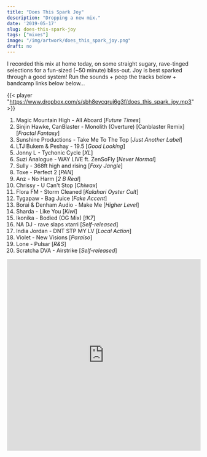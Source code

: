 ```yaml
---
title: "Does This Spark Joy"
description: "Dropping a new mix."
date: '2019-05-17'
slug: does-this-spark-joy
tags: ["mixes"]
image: "/img/artwork/does_this_spark_joy.png"
draft: no
---
```


I recorded this mix at home today, on some straight sugary, rave-tinged selections for a fun-sized (~50 minute) bliss-out. Joy is best sparked through a good system! Run the sounds + peep the tracks below + bandcamp links below below...

{{< player "https://www.dropbox.com/s/sbh8evcqruj6g3f/does_this_spark_joy.mp3" >}}

01. Magic Mountain High - All Aboard [*Future Times*]
02. Sinjin Hawke, CanBlaster - Monolith (Overture) [Canblaster Remix] [*Fractal Fantasy*]
03. Sunshine Productions - Take Me To The Top [*Just Another Label*]
04. LTJ Bukem & Peshay - 19.5 [*Good Looking*]
05. Jonny L - Tychonic Cycle [*XL*]
06. Suzi Analogue - WAY LIVE ft. ZenSoFly [*Never Normal*]
07. Sully - 368ft high and rising [*Foxy Jangle*]
08. Toxe - Perfect 2 [*PAN*]
09. Anz - No Harm [*2 B Real*]
10. Chrissy - U Can't Stop [*Chiwax*]
11. Flora FM - Storm Cleaned [*Kalahari Oyster Cult*]
12. Tygapaw - Bag Juice [*Fake Accent*]
13. Borai & Denham Audio - Make Me [*Higher Level*]
14. Sharda - Like You [*Kiwi*]
15. Ikonika - Bodied (OG Mix) [*!K7*]
16. NA DJ - rave slaps xtarri [*Self-released*]
17. India Jordan - DNT STP MY LV [*Local Action*]
18. Violet - New Visions [*Paraíso*]
19. Lone - Pulsar [*R&S*]
20. Scratcha DVA - Airstrike [*Self-released*]

<iframe src="https://buymusic.club/embed/ewen-tracks-off-the-xxx-mix" height="500" width="100%" frameborder="0"></iframe>